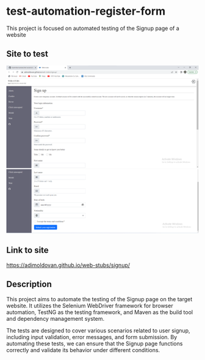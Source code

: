 # test-automation-register-form

This project is focused on automated testing of the Signup page of a website

## Site to test
![Site 1 image](java-automation/docs/p1.jpg.png)
![Site 2 image](java-automation/docs/p2.jpg.png)

## Link to site

https://adimoldovan.github.io/web-stubs/signup/

## Description

This project aims to automate the testing of the Signup page on the target website. It utilizes the Selenium WebDriver framework for browser automation, TestNG as the testing framework, and Maven as the build tool and dependency management system.

The tests are designed to cover various scenarios related to user signup, including input validation, error messages, and form submission. By automating these tests, we can ensure that the Signup page functions correctly and validate its behavior under different conditions.


